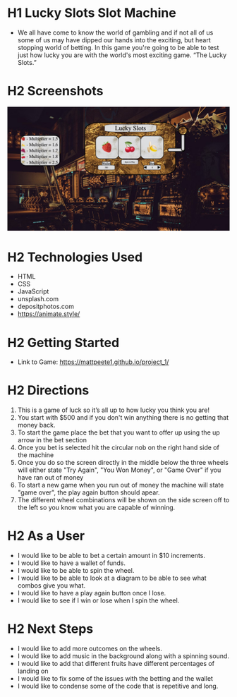 # H1 Lucky Slots Slot Machine
- We all have come to know the world of gambling and if not all of us some of us may have dipped our hands into the exciting, but heart stopping world of betting. In this game you're going to be able to test just how lucky you are with the world's most exciting game. “The Lucky Slots.”

# H2 Screenshots
![Alt text](A767153E-8933-46B7-A721-F536F3831B65_1_201_a.jpeg)

# H2 Technologies Used
- HTML
- CSS 
- JavaScript
- unsplash.com
- depositphotos.com
- https://animate.style/

# H2 Getting Started 
- Link to Game: https://mattpeete1.github.io/project_1/

# H2 Directions
1. This is a game of luck so it’s all up to how lucky you think you are!
2. You start with $500 and if you don't win anything there is no getting that money back.
3. To start the game place the bet that you want to offer up using the up arrow in the bet section
4. Once you bet is selected hit the circular nob on the right hand side of the machine
5. Once you do so the screen directly in the middle below the three wheels will either state "Try Again", "You Won Money", or "Game Over" if you have ran out of money
6. To start a new game when you run out of money the machine will state "game over", the play again button should apear.
6. The different wheel combinations will be shown on the side screen off to the left so you know what you are capable of winning.

# H2 As a User 
- I would like to be able to bet a certain amount in $10 increments.
- I would like to have a wallet of funds.
- I would like to be able to spin the wheel.
- I would like to be able to look at a diagram to be able to see what combos give you what.
- I would like to have a play again button once I lose.
- I would like to see if I win or lose when I spin the wheel.

# H2 Next Steps 
- I would like to add more outcomes on the wheels.
- I would like to add music in the background along with a spinning sound.
- I would like to add that different fruits have different percentages of landing on
- I would like to fix some of the issues with the betting and the wallet
- I would like to condense some of the code that is repetitive and long.
